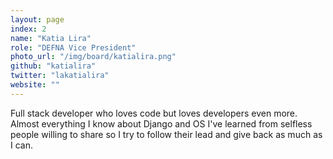 ```yaml
---
layout: page
index: 2
name: "Katia Lira"
role: "DEFNA Vice President"
photo_url: "/img/board/katialira.png"
github: "katialira"
twitter: "lakatialira"
website: ""
---
```


Full stack developer who loves code but loves developers even more. Almost everything I know about Django and OS I've learned from selfless people willing to share so I try to follow their lead and give back as much as I can.
